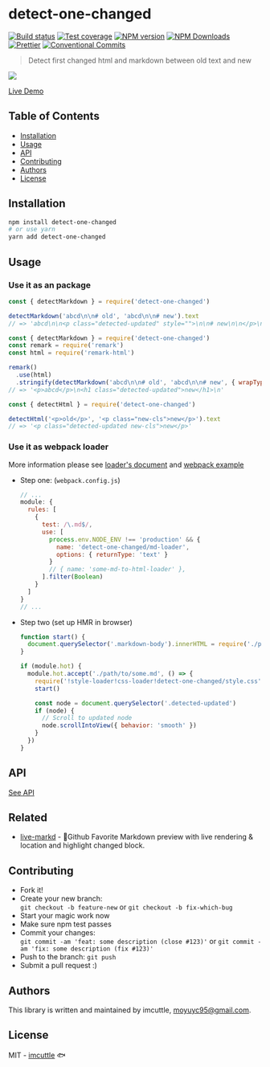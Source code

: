 # detect-one-changed

[![Build status](https://img.shields.io/travis/imcuttle/detect-one-changed/master.svg?style=flat-square)](https://travis-ci.org/imcuttle/detect-one-changed)
[![Test coverage](https://img.shields.io/codecov/c/github/imcuttle/detect-one-changed.svg?style=flat-square)](https://codecov.io/github/imcuttle/detect-one-changed?branch=master)
[![NPM version](https://img.shields.io/npm/v/detect-one-changed.svg?style=flat-square)](https://www.npmjs.com/package/detect-one-changed)
[![NPM Downloads](https://img.shields.io/npm/dm/detect-one-changed.svg?style=flat-square&maxAge=43200)](https://www.npmjs.com/package/detect-one-changed)
[![Prettier](https://img.shields.io/badge/code_style-prettier-ff69b4.svg?style=flat-square)](https://prettier.io/)
[![Conventional Commits](https://img.shields.io/badge/Conventional%20Commits-1.0.0-yellow.svg?style=flat-square)](https://conventionalcommits.org)

> Detect first changed html and markdown between old text and new

![](https://i.loli.net/2018/10/28/5bd58a95c6b7d.gif)

[Live Demo](https://imcuttle.github.io/detect-one-changed/)

## Table of Contents

<!-- toc -->

- [Installation](#installation)
- [Usage](#usage)
- [API](#api)
- [Contributing](#contributing)
- [Authors](#authors)
- [License](#license)

<!-- tocstop -->

## Installation

```bash
npm install detect-one-changed
# or use yarn
yarn add detect-one-changed
```

## Usage

### Use it as an package

```javascript
const { detectMarkdown } = require('detect-one-changed')

detectMarkdown('abcd\n\n# old', 'abcd\n\n# new').text
// => 'abcd\n\n<p class="detected-updated" style="">\n\n# new\n\n</p>\n'
```

```javascript
const { detectMarkdown } = require('detect-one-changed')
const remark = require('remark')
const html = require('remark-html')

remark()
  .use(html)
  .stringify(detectMarkdown('abcd\n\n# old', 'abcd\n\n# new', { wrapType: 'ast' }).ast)
// => '<p>abcd</p>\n<h1 class="detected-updated">new</h1>\n'
```

```javascript
const { detectHtml } = require('detect-one-changed')

detectHtml('<p>old</p>', '<p class="new-cls">new</p>').text
// => '<p class="detected-updated new-cls">new</p>'
```

### Use it as webpack loader

More information please see [loader's document](./docs/loader.md) and [webpack example](./examples/webpack)

- Step one: (`webpack.config.js`)

  ```javascript
  // ...
  module: {
    rules: [
      {
        test: /\.md$/,
        use: [
          process.env.NODE_ENV !== 'production' && {
            name: 'detect-one-changed/md-loader',
            options: { returnType: 'text' }
          }
          // { name: 'some-md-to-html-loader' },
        ].filter(Boolean)
      }
    ]
  }
  // ...
  ```

- Step two (set up HMR in browser)

  ```javascript
  function start() {
    document.querySelector('.markdown-body').innerHTML = require('./path/to/some.md')
  }

  if (module.hot) {
    module.hot.accept('./path/to/some.md', () => {
      require('!style-loader!css-loader!detect-one-changed/style.css')
      start()

      const node = document.querySelector('.detected-updated')
      if (node) {
        // Scroll to updated node
        node.scrollIntoView({ behavior: 'smooth' })
      }
    })
  }
  ```

## API

[See API](./docs/api.md)

## Related

- [live-markd](https://github.com/imcuttle/live-markd) - 📝Github Favorite Markdown preview with live rendering & location and highlight changed block.

## Contributing

- Fork it!
- Create your new branch:  
  `git checkout -b feature-new` or `git checkout -b fix-which-bug`
- Start your magic work now
- Make sure npm test passes
- Commit your changes:  
  `git commit -am 'feat: some description (close #123)'` or `git commit -am 'fix: some description (fix #123)'`
- Push to the branch: `git push`
- Submit a pull request :)

## Authors

This library is written and maintained by imcuttle, <a href="mailto:moyuyc95@gmail.com">moyuyc95@gmail.com</a>.

## License

MIT - [imcuttle](https://github.com/imcuttle) 🐟
